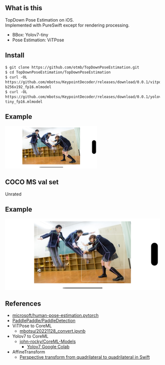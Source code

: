 ## What is this
TopDown Pose Estimation on iOS.  
Implemented with PureSwift except for rendering processing.

- BBox: Yolov7-tiny
- Pose Estimation: ViTPose

## Install

```
$ git clone https://github.com/otmb/TopDownPoseEstimation.git
$ cd TopDownPoseEstimation/TopDownPoseEstimation
$ curl -OL https://github.com/mbotsu/KeypointDecoder/releases/download/0.0.1/vitpose-b256x192_fp16.mlmodel
$ curl -OL https://github.com/mbotsu/KeypointDecoder/releases/download/0.0.1/yolov7-tiny_fp16.mlmodel
```

## Example

<img src="sample.png" width="300" />

## COCO MS val set

Unrated

## Example

![sample.png](sample.png)

## References
- [microsoft/human-pose-estimation.pytorch](https://github.com/microsoft/human-pose-estimation.pytorch)
- [PaddlePaddle/PaddleDetection](https://github.com/PaddlePaddle/PaddleDetection/blob/develop/deploy/lite/src/keypoint_postprocess.cc)
- ViTPose to CoreML
    - [mbotsu/20221128_convert.ipynb](https://gist.github.com/mbotsu/3de024c36582f21306e23473e9975841)
- Yolov7 to CoreML
    - [john-rocky/CoreML-Models](https://github.com/john-rocky/CoreML-Models#yolov7) 
        - [Yolov7 Google Colab](https://colab.research.google.com/drive/1QiTlFsN948Xt2e4WgqUB8DnGgwWwtVZS?usp=sharing)
- AffineTransform
    - [Perspective transform from quadrilateral to quadrilateral in Swift](https://rethunk.medium.com/perspective-transform-from-quadrilateral-to-quadrilateral-in-swift-5a9adf2175c3)